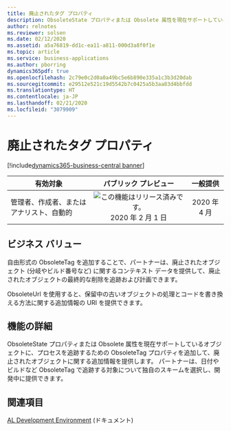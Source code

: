 ```yaml
---
title: 廃止されたタグ プロパティ
description: ObsoleteState プロパティまたは Obsolete 属性を現在サポートしているオブジェクトに、プロセスを追跡するための ObsoleteTag プロパティを追加して、廃止されたオブジェクトに関する情報を提供します。
author: relnotes
ms.reviewer: solsen
ms.date: 02/12/2020
ms.assetid: a5a76819-dd1c-ea11-a811-000d3a8f0f1e
ms.topic: article
ms.service: business-applications
ms.author: pborring
dynamics365pdf: true
ms.openlocfilehash: 2c79e0c2d0a0a49bc5e6b890e335a1c3b3d20dab
ms.sourcegitcommit: e29512e521c19d5542b7c0425a5b3aa83d4bbfdd
ms.translationtype: HT
ms.contentlocale: ja-JP
ms.lasthandoff: 02/21/2020
ms.locfileid: "3079909"
---
```

# <a name="obsolete-tag-property"></a>廃止されたタグ プロパティ
[!include[dynamics365-business-central banner](../includes/dynamics365-business-central.md)]

| 有効対象    |  パブリック プレビュー | 一般提供 | 
| ---------- | :----------: |:----------: |
|管理者、作成者、またはアナリスト、自動的|![この機能はリリース済みです。](/dynamics365-release-plan/media/green-checkmark.png "この機能はリリース済みです。") 2020 年 2 月 1 日| 2020 年 4 月|


## <a name="business-value"></a>ビジネス バリュー
<!-- bv start -->
自由形式の ObsoleteTag を追加することで、パートナーは、廃止されたオブジェクト (分岐やビルド番号など) に関するコンテキスト データを提供して、廃止されたオブジェクトの最終的な削除を追跡および計画できます。

ObsoleteUrl を使用すると、保留中の古いオブジェクトの処理とコードを書き換える方法に関する追加情報の URI を提供できます。
<!-- bv end -->



## <a name="feature-details"></a>機能の詳細
<!--feature detail start -->
ObsoleteState プロパティまたは Obsolete 属性を現在サポートしているオブジェクトに、プロセスを追跡するための ObsoleteTag プロパティを追加して、廃止されたオブジェクトに関する追加情報を提供します。 パートナーは、日付やビルドなど ObsoleteTag で追跡する対象について独自のスキームを選択し、開発中に提供できます。
<!--feature detail end -->










## <a name="see-also"></a>関連項目

[AL Development Environment](https://docs.microsoft.com/dynamics365/business-central/dev-itpro/developer/devenv-reference-overview) (ドキュメント)
